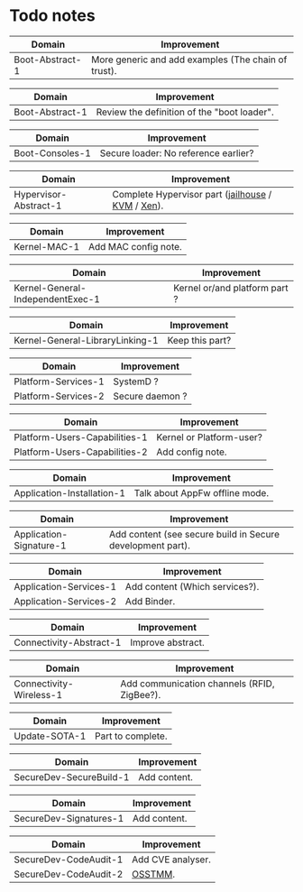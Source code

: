 # Todo notes
<!-- todo -->

Domain          | Improvement
--------------- | ----------------------------------------------------
Boot-Abstract-1 | More generic and add examples (The chain of trust).

Domain          | Improvement
--------------- | -------------------------------------------
Boot-Abstract-1 | Review the definition of the "boot loader".

Domain          | Improvement
--------------- | ------------------------------------
Boot-Consoles-1 | Secure loader: No reference earlier?

Domain                | Improvement
--------------------- | ---------------------------------------------------------------------------------------------------------------------------------------------------------------------
Hypervisor-Abstract-1 | Complete Hypervisor part ([jailhouse](https://github.com/siemens/jailhouse) / [KVM](https://www.linux-kvm.org/page/Main_Page) / [Xen](https://www.xenproject.org/developers/teams/embedded-and-automotive.html)).

Domain       | Improvement
------------ | ----------------
Kernel-MAC-1 | Add MAC config note.

Domain                           | Improvement
-------------------------------- | -----------------------------
Kernel-General-IndependentExec-1 | Kernel or/and platform part ?

Domain                          | Improvement
------------------------------- | ---------------
Kernel-General-LibraryLinking-1 | Keep this part?

Domain              | Improvement
------------------- | -----------
Platform-Services-1 | SystemD ?
Platform-Services-2 | Secure daemon ?

Domain                        | Improvement
----------------------------- | ------------------------
Platform-Users-Capabilities-1 | Kernel or Platform-user?
Platform-Users-Capabilities-2 | Add config note.

Domain                     | Improvement
-------------------------- | ------------------------------
Application-Installation-1 | Talk about AppFw offline mode.

Domain                  | Improvement
----------------------- | ----------------------------------------------------------
Application-Signature-1 | Add content (see secure build in Secure development part).

Domain                 | Improvement
---------------------- | ------------
Application-Services-1 | Add content (Which services?).
Application-Services-2 | Add Binder.

Domain                  | Improvement
----------------------- | -----------------
Connectivity-Abstract-1 | Improve abstract.

Domain                  | Improvement
----------------------- | -------------------------------------------
Connectivity-Wireless-1 | Add communication channels (RFID, ZigBee?).

Domain        | Improvement
------------- | -----------------
Update-SOTA-1 | Part to complete.

Domain                  | Improvement
----------------------- | ------------
SecureDev-SecureBuild-1 | Add content.

Domain                 | Improvement
---------------------- | ------------
SecureDev-Signatures-1 | Add content.

Domain                | Improvement
--------------------- | -----------------------------------------------------
SecureDev-CodeAudit-1 | Add CVE analyser.
SecureDev-CodeAudit-2 | [OSSTMM](http://www.isecom.org/mirror/OSSTMM.3.pdf).

<!-- endtodo -->
